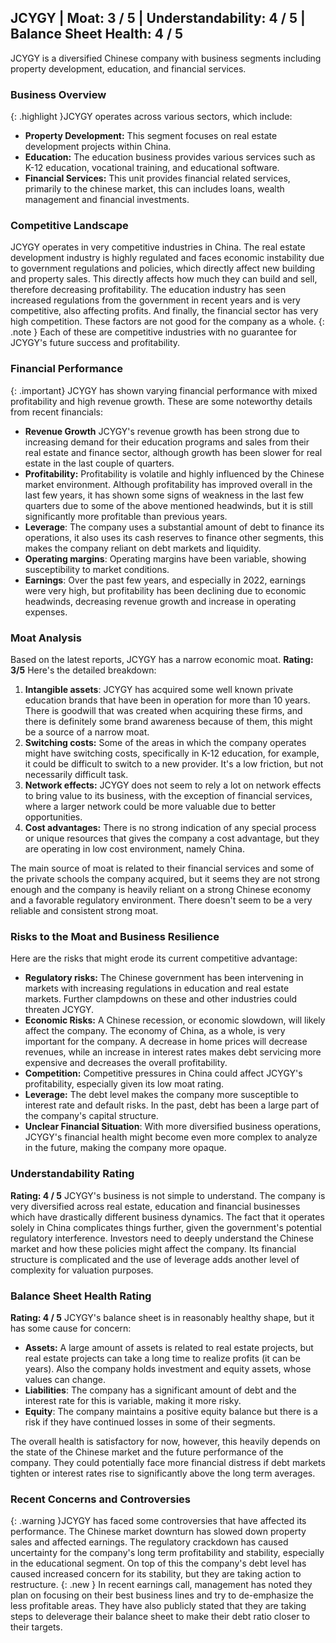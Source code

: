 ## JCYGY | Moat: 3 / 5 | Understandability: 4 / 5 | Balance Sheet Health: 4 / 5
JCYGY is a diversified Chinese company with business segments including property development, education, and financial services.

### Business Overview
{: .highlight }JCYGY operates across various sectors, which include:
*   **Property Development:** This segment focuses on real estate development projects within China.
*   **Education:** The education business provides various services such as K-12 education, vocational training, and educational software.
*  **Financial Services:** This unit provides financial related services, primarily to the chinese market, this can includes loans, wealth management and financial investments.

### Competitive Landscape

JCYGY operates in very competitive industries in China. The real estate development industry is highly regulated and faces economic instability due to government regulations and policies, which directly affect new building and property sales. This directly affects how much they can build and sell, therefore decreasing profitability. The education industry has seen increased regulations from the government in recent years and is very competitive, also affecting profits. And finally, the financial sector has very high competition. These factors are not good for the company as a whole.
{: .note } Each of these are competitive industries with no guarantee for JCYGY's future success and profitability.
   
### Financial Performance
{: .important} JCYGY has shown varying financial performance with mixed profitability and high revenue growth. These are some noteworthy details from recent financials:
*  **Revenue Growth** JCYGY's revenue growth has been strong due to increasing demand for their education programs and sales from their real estate and finance sector, although growth has been slower for real estate in the last couple of quarters.
*   **Profitability:** Profitability is volatile and highly influenced by the Chinese market environment. Although profitability has improved overall in the last few years, it has shown some signs of weakness in the last few quarters due to some of the above mentioned headwinds, but it is still significantly more profitable than previous years.
* **Leverage**: The company uses a substantial amount of debt to finance its operations, it also uses its cash reserves to finance other segments, this makes the company reliant on debt markets and liquidity.
* **Operating margins**: Operating margins have been variable, showing susceptibility to market conditions.
* **Earnings**: Over the past few years, and especially in 2022, earnings were very high, but profitability has been declining due to economic headwinds, decreasing revenue growth and increase in operating expenses.

### Moat Analysis
Based on the latest reports, JCYGY has a narrow economic moat.
**Rating: 3/5**
Here's the detailed breakdown:
1.  **Intangible assets**: JCYGY has acquired some well known private education brands that have been in operation for more than 10 years. There is goodwill that was created when acquiring these firms, and there is definitely some brand awareness because of them, this might be a source of a narrow moat.
2.  **Switching costs:** Some of the areas in which the company operates might have switching costs, specifically in K-12 education, for example, it could be difficult to switch to a new provider. It's a low friction, but not necessarily difficult task.
3.  **Network effects:** JCYGY does not seem to rely a lot on network effects to bring value to its business, with the exception of financial services, where a larger network could be more valuable due to better opportunities.
4.  **Cost advantages:** There is no strong indication of any special process or unique resources that gives the company a cost advantage, but they are operating in low cost environment, namely China.

The main source of moat is related to their financial services and some of the private schools the company acquired, but it seems they are not strong enough and the company is heavily reliant on a strong Chinese economy and a favorable regulatory environment. There doesn't seem to be a very reliable and consistent strong moat.

### Risks to the Moat and Business Resilience
Here are the risks that might erode its current competitive advantage:
* **Regulatory risks:** The Chinese government has been intervening in markets with increasing regulations in education and real estate markets. Further clampdowns on these and other industries could threaten JCYGY.
* **Economic Risks:** A Chinese recession, or economic slowdown, will likely affect the company. The economy of China, as a whole, is very important for the company. A decrease in home prices will decrease revenues, while an increase in interest rates makes debt servicing more expensive and decreases the overall profitability.
* **Competition:** Competitive pressures in China could affect JCYGY's profitability, especially given its low moat rating.
*   **Leverage:** The debt level makes the company more susceptible to interest rate and default risks. In the past, debt has been a large part of the company's capital structure.
*   **Unclear Financial Situation**: With more diversified business operations, JCYGY's financial health might become even more complex to analyze in the future, making the company more opaque.

### Understandability Rating
**Rating: 4 / 5**
JCYGY's business is not simple to understand. The company is very diversified across real estate, education and financial businesses which have drastically different business dynamics. The fact that it operates solely in China complicates things further, given the government's potential regulatory interference. Investors need to deeply understand the Chinese market and how these policies might affect the company. Its financial structure is complicated and the use of leverage adds another level of complexity for valuation purposes.

### Balance Sheet Health Rating
**Rating: 4 / 5**
JCYGY's balance sheet is in reasonably healthy shape, but it has some cause for concern:
*   **Assets:** A large amount of assets is related to real estate projects, but real estate projects can take a long time to realize profits (it can be years). Also the company holds investment and equity assets, whose values can change.
*   **Liabilities**: The company has a significant amount of debt and the interest rate for this is variable, making it more risky.
*   **Equity**: The company maintains a positive equity balance but there is a risk if they have continued losses in some of their segments.

The overall health is satisfactory for now, however, this heavily depends on the state of the Chinese market and the future performance of the company. They could potentially face more financial distress if debt markets tighten or interest rates rise to significantly above the long term averages.

### Recent Concerns and Controversies
{: .warning }JCYGY has faced some controversies that have affected its performance. The Chinese market downturn has slowed down property sales and affected earnings. The regulatory crackdown has caused uncertainty for the company's long term profitability and stability, especially in the educational segment. On top of this the company's debt level has caused increased concern for its stability, but they are taking action to restructure.
{: .new } In recent earnings call, management has noted they plan on focusing on their best business lines and try to de-emphasize the less profitable areas. They have also publicly stated that they are taking steps to deleverage their balance sheet to make their debt ratio closer to their targets.
